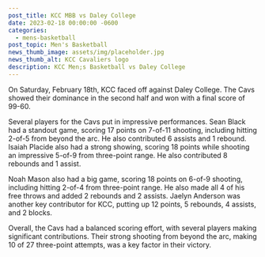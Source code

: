 ```yaml
---
post_title: KCC MBB vs Daley College
date: 2023-02-18 00:00:00 -0600
categories:
  - mens-basketball
post_topic: Men's Basketball
news_thumb_image: assets/img/placeholder.jpg
news_thumb_alt: KCC Cavaliers logo
description: KCC Men;s Basketball vs Daley College
---
```

<div><p>On Saturday, February 18th, KCC faced off against Daley College. The Cavs showed their dominance in the second half and won with a final score of 99-60.</p><p>Several players for the Cavs put in impressive performances. Sean Black had a standout game, scoring 17 points on 7-of-11 shooting, including hitting 2-of-5 from beyond the arc. He also contributed 6 assists and 1 rebound. Isaiah Placide also had a strong showing, scoring 18 points while shooting an impressive 5-of-9 from three-point range. He also contributed 8 rebounds and 1 assist.</p><p>Noah Mason also had a big game, scoring 18 points on 6-of-9 shooting, including hitting 2-of-4 from three-point range. He also made all 4 of his free throws and added 2 rebounds and 2 assists. Jaelyn Anderson was another key contributor for KCC, putting up 12 points, 5 rebounds, 4 assists, and 2 blocks.</p><p>Overall, the Cavs had a balanced scoring effort, with several players making significant contributions. Their strong shooting from beyond the arc, making 10 of 27 three-point attempts, was a key factor in their victory.</p></div>
